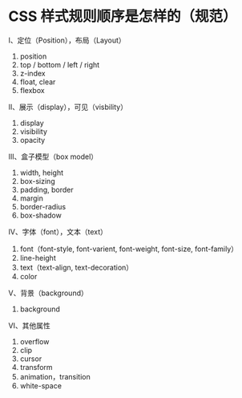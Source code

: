 # CSS 样式规则顺序是怎样的（规范）

Ⅰ、定位（Position），布局（Layout）

1. position
2. top / bottom / left / right
3. z-index
4. float, clear
5. flexbox

Ⅱ、展示（display），可见（visbility）

1. display
2. visibility
3. opacity

Ⅲ、盒子模型（box model）

1. width, height
2. box-sizing
3. padding, border
4. margin
5. border-radius
6. box-shadow

Ⅳ、字体（font），文本（text）

1. font（font-style, font-varient, font-weight, font-size, font-family）
2. line-height
3. text（text-align, text-decoration）
4. color

Ⅴ、背景（background）

1. background

Ⅵ、其他属性

1. overflow
2. clip
3. cursor
4. transform
5. animation，transition
6. white-space
